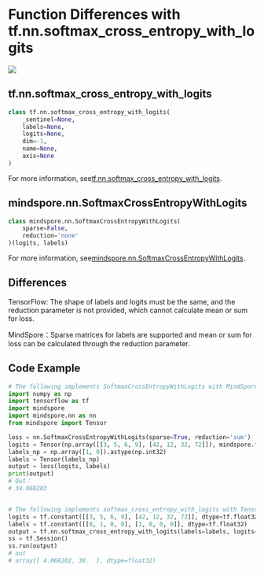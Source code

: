 # Function Differences with tf.nn.softmax_cross_entropy_with_logits

<a href="https://gitee.com/mindspore/docs/blob/master/docs/mindspore/migration_guide/source_en/api_mapping/tensorflow_diff/SoftmaxCrossEntropyWithLogits.md" target="_blank"><img src="https://gitee.com/mindspore/docs/raw/master/resource/_static/logo_source_en.png"></a>

## tf.nn.softmax_cross_entropy_with_logits

```python
class tf.nn.softmax_cross_entropy_with_logits(
    _sentinel=None,
    labels=None,
    logits=None,
    dim=-1,
    name=None,
    axis=None
)
```

For more information, see[tf.nn.softmax_cross_entropy_with_logits](http://www.tensorflow.org/versions/r1.15/api_docs/python/tf/nn/softmax_cross_entropy_with_logits).

## mindspore.nn.SoftmaxCrossEntropyWithLogits

```python
class mindspore.nn.SoftmaxCrossEntropyWithLogits(
    sparse=False,
    reduction='none'
)(logits, labels)
```

For more information, see[mindspore.nn.SoftmaxCrossEntropyWithLogits](https://mindspore.cn/docs/api/en/master/api_python/nn/mindspore.nn.SoftmaxCrossEntropyWithLogits.html).

## Differences

TensorFlow: The shape of labels and logits must be the same, and the reduction parameter is not provided, which cannot calculate mean or sum for loss.

MindSpore：Sparse matrices for labels are supported and mean or sum for loss can be calculated through the reduction parameter.

## Code Example

```python
# The following implements SoftmaxCrossEntropyWithLogits with MindSpore.
import numpy as np
import tensorflow as tf
import mindspore
import mindspore.nn as nn
from mindspore import Tensor

loss = nn.SoftmaxCrossEntropyWithLogits(sparse=True, reduction='sum')
logits = Tensor(np.array([[3, 5, 6, 9], [42, 12, 32, 72]]), mindspore.float32)
labels_np = np.array([1, 0]).astype(np.int32)
labels = Tensor(labels_np)
output = loss(logits, labels)
print(output)
# Out：
# 34.068203


# The following implements softmax_cross_entropy_with_logits with TensorFlow.
logits = tf.constant([[3, 5, 6, 9], [42, 12, 32, 72]], dtype=tf.float32)
labels = tf.constant([[0, 1, 0, 0], [1, 0, 0, 0]], dtype=tf.float32)
output = tf.nn.softmax_cross_entropy_with_logits(labels=labels, logits=logits)
ss = tf.Session()
ss.run(output)
# out
# array([ 4.068202, 30.  ], dtype=float32)
```
